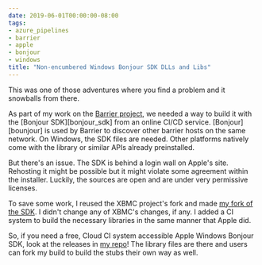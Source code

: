 ```yaml
---
date: 2019-06-01T00:00:00-08:00
tags:
- azure_pipelines
- barrier
- apple
- bonjour
- windows
title: "Non-encumbered Windows Bonjour SDK DLLs and Libs"
---
```


This was one of those adventures where you find a problem and it snowballs from there.

As part of my work on the [Barrier project][barrier], we needed a way to build it with the [Bonjour SDK][bonjour_sdk] from an online CI/CD service. [Bonjour][bounjour] is used by Barrier to discover other barrier hosts on the same network. On Windows, the SDK files are needed. Other platforms natively come with the library or similar APIs already preinstalled.

But there's an issue. The SDK is behind a login wall on Apple's site. Rehosting it might be possible but it might violate some agreement within the installer. Luckily, the sources are open and are under very permissive licenses. 

To save some work, I reused the XBMC project's fork and made [my fork of the SDK][my-repo]. I didn't change any of XBMC's changes, if any. I added a CI system to build the necessary libraries in the same manner that Apple did. 

So, if you need a free, Cloud CI system accessible Apple Windows Bonjour SDK, look at the releases in [my repo][my-repo]! The library files are there and users can fork my build to build the stubs their own way as well. 

[barrier]: https://github.com/debauchee/barrier/
[boujour_sdk]: https://developer.apple.com/bonjour/
[bonjour]: https://en.wikipedia.org/wiki/Bonjour_(software)
[my-repo]: https://github.com/nelsonjchen/mDNSResponder